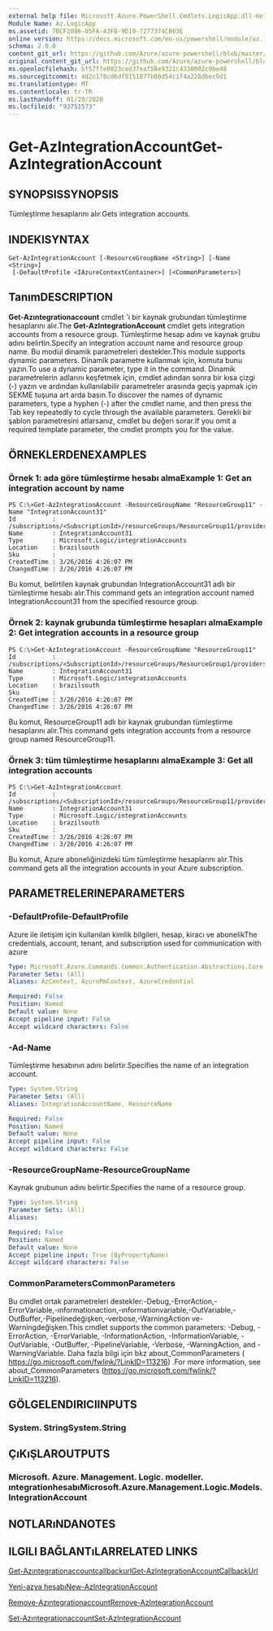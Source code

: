 ```yaml
---
external help file: Microsoft.Azure.PowerShell.Cmdlets.LogicApp.dll-Help.xml
Module Name: Az.LogicApp
ms.assetid: 7BCF2086-05FA-43FB-9D19-7277374CB03E
online version: https://docs.microsoft.com/en-us/powershell/module/az.logicapp/get-azintegrationaccount
schema: 2.0.0
content_git_url: https://github.com/Azure/azure-powershell/blob/master/src/LogicApp/LogicApp/help/Get-AzIntegrationAccount.md
original_content_git_url: https://github.com/Azure/azure-powershell/blob/master/src/LogicApp/LogicApp/help/Get-AzIntegrationAccount.md
ms.openlocfilehash: bf57ffe0823ced37eaf58e9321c4330002c9be48
ms.sourcegitcommit: 4d2c178cd6df9151877b08d54c1f4a228dbec9d1
ms.translationtype: MT
ms.contentlocale: tr-TR
ms.lasthandoff: 01/29/2020
ms.locfileid: "93751573"
---
```

# <span data-ttu-id="c3c84-101">Get-AzIntegrationAccount</span><span class="sxs-lookup"><span data-stu-id="c3c84-101">Get-AzIntegrationAccount</span></span>

## <span data-ttu-id="c3c84-102">SYNOPSIS</span><span class="sxs-lookup"><span data-stu-id="c3c84-102">SYNOPSIS</span></span>
<span data-ttu-id="c3c84-103">Tümleştirme hesaplarını alır.</span><span class="sxs-lookup"><span data-stu-id="c3c84-103">Gets integration accounts.</span></span>

## <span data-ttu-id="c3c84-104">INDEKI</span><span class="sxs-lookup"><span data-stu-id="c3c84-104">SYNTAX</span></span>

```
Get-AzIntegrationAccount [-ResourceGroupName <String>] [-Name <String>]
 [-DefaultProfile <IAzureContextContainer>] [<CommonParameters>]
```

## <span data-ttu-id="c3c84-105">Tanım</span><span class="sxs-lookup"><span data-stu-id="c3c84-105">DESCRIPTION</span></span>
<span data-ttu-id="c3c84-106">**Get-Azıntegrationaccount** cmdlet 'i bir kaynak grubundan tümleştirme hesaplarını alır.</span><span class="sxs-lookup"><span data-stu-id="c3c84-106">The **Get-AzIntegrationAccount** cmdlet gets integration accounts from a resource group.</span></span> <span data-ttu-id="c3c84-107">Tümleştirme hesap adını ve kaynak grubu adını belirtin.</span><span class="sxs-lookup"><span data-stu-id="c3c84-107">Specify an integration account name and resource group name.</span></span>
<span data-ttu-id="c3c84-108">Bu modül dinamik parametreleri destekler.</span><span class="sxs-lookup"><span data-stu-id="c3c84-108">This module supports dynamic parameters.</span></span>
<span data-ttu-id="c3c84-109">Dinamik parametre kullanmak için, komuta bunu yazın.</span><span class="sxs-lookup"><span data-stu-id="c3c84-109">To use a dynamic parameter, type it in the command.</span></span>
<span data-ttu-id="c3c84-110">Dinamik parametrelerin adlarını keşfetmek için, cmdlet adından sonra bir kısa çizgi (-) yazın ve ardından kullanılabilir parametreler arasında geçiş yapmak için SEKME tuşuna art arda basın.</span><span class="sxs-lookup"><span data-stu-id="c3c84-110">To discover the names of dynamic parameters, type a hyphen (-) after the cmdlet name, and then press the Tab key repeatedly to cycle through the available parameters.</span></span>
<span data-ttu-id="c3c84-111">Gerekli bir şablon parametresini atlarsanız, cmdlet bu değeri sorar.</span><span class="sxs-lookup"><span data-stu-id="c3c84-111">If you omit a required template parameter, the cmdlet prompts you for the value.</span></span>

## <span data-ttu-id="c3c84-112">ÖRNEKLERDEN</span><span class="sxs-lookup"><span data-stu-id="c3c84-112">EXAMPLES</span></span>

### <span data-ttu-id="c3c84-113">Örnek 1: ada göre tümleştirme hesabı alma</span><span class="sxs-lookup"><span data-stu-id="c3c84-113">Example 1: Get an integration account by name</span></span>
```
PS C:\>Get-AzIntegrationAccount -ResourceGroupName "ResourceGroup11" -Name "IntegrationAccount31"
Id          : /subscriptions/<SubscriptionId>/resourceGroups/ResourceGroup11/providers/Microsoft.Logic/integrationAccounts/IntegrationAccount31
Name        : IntegrationAccount31
Type        : Microsoft.Logic/integrationAccounts
Location    : brazilsouth
Sku         : 
CreatedTime : 3/26/2016 4:26:07 PM
ChangedTime : 3/26/2016 4:26:07 PM
```

<span data-ttu-id="c3c84-114">Bu komut, belirtilen kaynak grubundan IntegrationAccount31 adlı bir tümleştirme hesabı alır.</span><span class="sxs-lookup"><span data-stu-id="c3c84-114">This command gets an integration account named IntegrationAccount31 from the specified resource group.</span></span>

### <span data-ttu-id="c3c84-115">Örnek 2: kaynak grubunda tümleştirme hesapları alma</span><span class="sxs-lookup"><span data-stu-id="c3c84-115">Example 2: Get integration accounts in a resource group</span></span>
```
PS C:\>Get-AzIntegrationAccount -ResourceGroupName "ResourceGroup11"
Id          : /subscriptions/<SubscriptionId>/resourceGroups/ResourceGroup1/providers/Microsoft.Logic/integrationAccounts/IntegrationAccount31
Name        : IntegrationAccount31
Type        : Microsoft.Logic/integrationAccounts
Location    : brazilsouth
Sku         : 
CreatedTime : 3/26/2016 4:26:07 PM
ChangedTime : 3/26/2016 4:26:07 PM
```

<span data-ttu-id="c3c84-116">Bu komut, ResourceGroup11 adlı bir kaynak grubundan tümleştirme hesaplarını alır.</span><span class="sxs-lookup"><span data-stu-id="c3c84-116">This command gets integration accounts from a resource group named ResourceGroup11.</span></span>

### <span data-ttu-id="c3c84-117">Örnek 3: tüm tümleştirme hesaplarını alma</span><span class="sxs-lookup"><span data-stu-id="c3c84-117">Example 3: Get all integration accounts</span></span>
```
PS C:\>Get-AzIntegrationAccount
Id          : /subscriptions/<SubscriptionId>/resourceGroups/ResourceGroup11/providers/Microsoft.Logic/integrationAccounts/IntegrationAccount31
Name        : IntegrationAccount31
Type        : Microsoft.Logic/integrationAccounts
Location    : brazilsouth
Sku         : 
CreatedTime : 3/26/2016 4:26:07 PM
ChangedTime : 3/26/2016 4:26:07 PM
```

<span data-ttu-id="c3c84-118">Bu komut, Azure aboneliğinizdeki tüm tümleştirme hesaplarını alır.</span><span class="sxs-lookup"><span data-stu-id="c3c84-118">This command gets all the integration accounts in your Azure subscription.</span></span>

## <span data-ttu-id="c3c84-119">PARAMETRELERINE</span><span class="sxs-lookup"><span data-stu-id="c3c84-119">PARAMETERS</span></span>

### <span data-ttu-id="c3c84-120">-DefaultProfile</span><span class="sxs-lookup"><span data-stu-id="c3c84-120">-DefaultProfile</span></span>
<span data-ttu-id="c3c84-121">Azure ile iletişim için kullanılan kimlik bilgileri, hesap, kiracı ve abonelik</span><span class="sxs-lookup"><span data-stu-id="c3c84-121">The credentials, account, tenant, and subscription used for communication with azure</span></span>

```yaml
Type: Microsoft.Azure.Commands.Common.Authentication.Abstractions.Core.IAzureContextContainer
Parameter Sets: (All)
Aliases: AzContext, AzureRmContext, AzureCredential

Required: False
Position: Named
Default value: None
Accept pipeline input: False
Accept wildcard characters: False
```

### <span data-ttu-id="c3c84-122">-Ad</span><span class="sxs-lookup"><span data-stu-id="c3c84-122">-Name</span></span>
<span data-ttu-id="c3c84-123">Tümleştirme hesabının adını belirtir.</span><span class="sxs-lookup"><span data-stu-id="c3c84-123">Specifies the name of an integration account.</span></span>

```yaml
Type: System.String
Parameter Sets: (All)
Aliases: IntegrationAccountName, ResourceName

Required: False
Position: Named
Default value: None
Accept pipeline input: False
Accept wildcard characters: False
```

### <span data-ttu-id="c3c84-124">-ResourceGroupName</span><span class="sxs-lookup"><span data-stu-id="c3c84-124">-ResourceGroupName</span></span>
<span data-ttu-id="c3c84-125">Kaynak grubunun adını belirtir.</span><span class="sxs-lookup"><span data-stu-id="c3c84-125">Specifies the name of a resource group.</span></span>

```yaml
Type: System.String
Parameter Sets: (All)
Aliases:

Required: False
Position: Named
Default value: None
Accept pipeline input: True (ByPropertyName)
Accept wildcard characters: False
```

### <span data-ttu-id="c3c84-126">CommonParameters</span><span class="sxs-lookup"><span data-stu-id="c3c84-126">CommonParameters</span></span>
<span data-ttu-id="c3c84-127">Bu cmdlet ortak parametreleri destekler:-Debug,-ErrorAction,-ErrorVariable,-ınformationaction,-ınformationvariable,-OutVariable,-OutBuffer,-Pipelinedeğişken,-verbose,-WarningAction ve-Warningdeğişken.</span><span class="sxs-lookup"><span data-stu-id="c3c84-127">This cmdlet supports the common parameters: -Debug, -ErrorAction, -ErrorVariable, -InformationAction, -InformationVariable, -OutVariable, -OutBuffer, -PipelineVariable, -Verbose, -WarningAction, and -WarningVariable.</span></span> <span data-ttu-id="c3c84-128">Daha fazla bilgi için bkz about_CommonParameters ( https://go.microsoft.com/fwlink/?LinkID=113216) .</span><span class="sxs-lookup"><span data-stu-id="c3c84-128">For more information, see about_CommonParameters (https://go.microsoft.com/fwlink/?LinkID=113216).</span></span>

## <span data-ttu-id="c3c84-129">GÖLGELENDIRICI</span><span class="sxs-lookup"><span data-stu-id="c3c84-129">INPUTS</span></span>

### <span data-ttu-id="c3c84-130">System. String</span><span class="sxs-lookup"><span data-stu-id="c3c84-130">System.String</span></span>

## <span data-ttu-id="c3c84-131">ÇıKıŞLAR</span><span class="sxs-lookup"><span data-stu-id="c3c84-131">OUTPUTS</span></span>

### <span data-ttu-id="c3c84-132">Microsoft. Azure. Management. Logic. modeller. ıntegrationhesabı</span><span class="sxs-lookup"><span data-stu-id="c3c84-132">Microsoft.Azure.Management.Logic.Models.IntegrationAccount</span></span>

## <span data-ttu-id="c3c84-133">NOTLARıNDA</span><span class="sxs-lookup"><span data-stu-id="c3c84-133">NOTES</span></span>

## <span data-ttu-id="c3c84-134">ILGILI BAĞLANTıLAR</span><span class="sxs-lookup"><span data-stu-id="c3c84-134">RELATED LINKS</span></span>

[<span data-ttu-id="c3c84-135">Get-Azıntegrationaccountcallbackurl</span><span class="sxs-lookup"><span data-stu-id="c3c84-135">Get-AzIntegrationAccountCallbackUrl</span></span>](./Get-AzIntegrationAccountCallbackUrl.md)

[<span data-ttu-id="c3c84-136">Yeni-azya hesabı</span><span class="sxs-lookup"><span data-stu-id="c3c84-136">New-AzIntegrationAccount</span></span>](./New-AzIntegrationAccount.md)

[<span data-ttu-id="c3c84-137">Remove-Azıntegrationaccount</span><span class="sxs-lookup"><span data-stu-id="c3c84-137">Remove-AzIntegrationAccount</span></span>](./Remove-AzIntegrationAccount.md)

[<span data-ttu-id="c3c84-138">Set-Azıntegrationaccount</span><span class="sxs-lookup"><span data-stu-id="c3c84-138">Set-AzIntegrationAccount</span></span>](./Set-AzIntegrationAccount.md)


